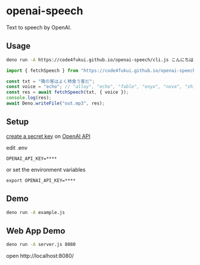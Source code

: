 # openai-speech

Text to speech by OpenAI.

## Usage

```sh
deno run -A https://code4fukui.github.io/openai-speech/cli.js こんにちは > speech.txt
```

```JavaScript
import { fetchSpeech } from "https://code4fukui.github.io/openai-speech/fetchSpeech.js"

const txt = "隣の客はよく柿食う客だ";
const voice = "echo"; // "alloy", "echo", "fable", "onyx", "nova", "shimmer"
const res = await fetchSpeech(txt, { voice });
console.log(res);
await Deno.writeFile("out.mp3", res);

```

## Setup

[create a secret key](https://beta.openai.com/docs/quickstart/build-your-application) on [OpenAI API](https://platform.openai.com/account/api-keys)

edit .env
```
OPENAI_API_KEY=****
```
or set the environment variables
```
export OPENAI_API_KEY=****
```

## Demo

```sh
deno run -A example.js
```

## Web App Demo

```sh
deno run -A server.js 8080
```
open http://localhost:8080/
